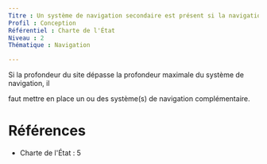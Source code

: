 ```yaml
---
Titre : Un système de navigation secondaire est présent si la navigation dépasse 3 niveaux
Profil : Conception
Référentiel : Charte de l'État
Niveau : 2
Thématique : Navigation

---
```

Si la profondeur du site dépasse la profondeur maximale du système de navigation, il

faut mettre en place un ou des système(s) de navigation complémentaire.

# Références

*   Charte de l'État : 5